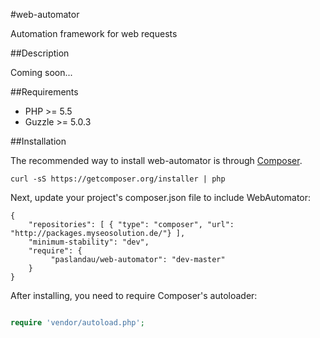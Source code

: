 #web-automator

Automation framework for web requests

##Description

Coming soon...

##Requirements

- PHP >= 5.5
- Guzzle >= 5.0.3

##Installation

The recommended way to install web-automator is through [Composer](http://getcomposer.org/).

    curl -sS https://getcomposer.org/installer | php

Next, update your project's composer.json file to include WebAutomator:

    {
        "repositories": [ { "type": "composer", "url": "http://packages.myseosolution.de/"} ],
        "minimum-stability": "dev",
        "require": {
             "paslandau/web-automator": "dev-master"
        }
    }

After installing, you need to require Composer's autoloader:
```php

require 'vendor/autoload.php';
```